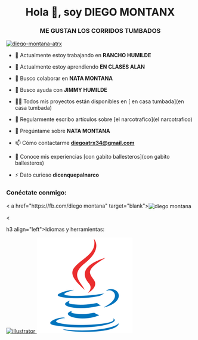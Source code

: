<h1 align="center">Hola 👋, soy DIEGO MONTANX</h1>
<h3 align="center">ME GUSTAN LOS CORRIDOS TUMBADOS</h3>

<p align="left"> <a href=" https://github.com/ryo-ma/github-profile-tropic"><img src="https://github-profile-tropic.vercel.app/?username=diego-montana-atrx" alt="diego-montana-atrx" /></a> </p>

- 🔭 Actualmente estoy trabajando en **RANCHO HUMILDE**

- 🌱 Actualmente estoy aprendiendo **EN CLASES ALAN**

- 👯 Busco colaborar en **NATA MONTANA**

- 🤝 Busco ayuda con **JIMMY HUMILDE**

- 👨‍💻 Todos mis proyectos están disponibles en [ en casa tumbada](en casa tumbada)

- 📝 Regularmente escribo artículos sobre [el narcotrafico](el narcotrafico)

- 💬 Pregúntame sobre **NATA MONTANA**

- 📫 Cómo contactarme **diegoatrx34@gmail.com**

- 📄 Conoce mis experiencias [con gabito ballesteros](con gabito ballesteros)

- ⚡ Dato curioso **dicenquepalnarco**

<h3 align="left">Conéctate conmigo:</h3>
<p align="left">
< a href="https://fb.com/diego montana" target="blank"><img align="center" src="https://raw.githubusercontent.com/rahuldkjain/github-profile-readme-generator /master/src/images/icons/Social/facebook.svg" alt="diego montana" height="30" width="40" /></a> </p>
<

h3 align="left">Idiomas y herramientas:</h3>
<p align="left"> <a href="https://www.adobe.com/in/products/illustrator.html" target="_blank" rel="noreferrer"> <img src="https:/ /www.vectorlogo.zone/logos/adobe_illustrator/adobe_illustrator-icon.svg" alt="illustrator" width="40" height="40"/> </a> <a href="https://www.java .com" target="_blank" rel="noreferrer"> <img src="https://raw.githubusercontent.com/devicons/devicon/master/icons/java/java-original.svg" alt="java" ancho="40" alto="40"/> </a> </p>
